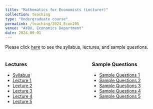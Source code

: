```yaml
---
title: "Mathematics for Economists (Lecturer)"
collection: teaching
type: "Undergraduate course"
permalink: /teaching/2024_Econ205
venue: "AYBU, Economics Department"
date: 2024-09-01
---
```


Please click [here](https://makyuzmert.github.io/teaching/2024_Econ205) to see the syllabus, lectures, and sample questions.

<div style="display: flex; justify-content: space-between;">
  <!-- Left Column (Lectures) -->
  <div style="width: 45%; padding-right: 10px;">
    <h3>Lectures</h3>
    <ul>
      <li><a href="/files/ECON205/ECON205_syllabus.pdf">Syllabus</a></li>
      <li><a href="/files/ECON205/Math_for_Econ_L1.pdf">Lecture 1</a></li>
      <li><a href="/files/ECON205/Math_for_Econ_L2.pdf">Lecture 2</a></li>
      <li><a href="/files/ECON205/Math_for_Econ_L3.pdf">Lecture 3</a></li>
      <li><a href="/files/ECON205/Math_for_Econ_L4.pdf">Lecture 4</a></li>
      <li><a href="/files/ECON205/Math_for_Econ_L5.pdf">Lecture 5</a></li>
    </ul>
  </div>

  <!-- Right Column (Sample Questions) -->
  <div style="width: 45%; padding-left: 10px;">
    <h3>Sample Questions</h3>
    <ul>
      <li><a href="/files/ECON205/Math_for_Econ_S1.pdf">Sample Questions 1</a></li>
      <li><a href="/files/ECON205/Math_for_Econ_S2.pdf">Sample Questions 2</a></li>
      <li><a href="/files/ECON205/Math_for_Econ_S3.pdf">Sample Questions 3</a></li>
      <li><a href="/files/ECON205/Math_for_Econ_S4.pdf">Sample Questions 4</a></li>
      <li><a href="/files/ECON205/Math_for_Econ_S5.pdf">Sample Questions 5</a></li>
    </ul>
  </div>
</div>
